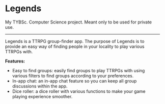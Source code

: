 # Legends
My TYBSc. Computer Science project. Meant only to be used for private use.
___________________________________
Legends is a TTRPG group-finder app. The purpose of Legends is to provide an easy way of finding people in your locality to play various TTRPGs with.

**Features:**
* Easy to find groups: easily find groups to play TTRPGs with using various filters to find groups according to your preferences.
* In-app chat: an in-app chat feature so you can keep all group discussions within the app.
* Dice roller: a dice roller with various functions to make your game playing experience smoother.
